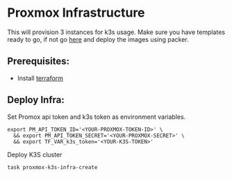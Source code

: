 # Proxmox Infrastructure

This will provision 3 instances for k3s usage. Make sure you have templates ready to go, if not go [here](../../../packer/proxmox) and deploy the images using packer.

## Prerequisites:
- Install [terraform](https://developer.hashicorp.com/terraform/install?ajs_aid=9107845d-e793-48fe-bf86-2f230db535f1&product_intent=terraform)

## Deploy Infra:
Set Promox api token and k3s token as environment variables.
```shell
export PM_API_TOKEN_ID='<YOUR-PROXMOX-TOKEN-ID>' \
  && export PM_API_TOKEN_SECRET='<YOUR-PROXMOX-SECRET>' \
  && export TF_VAR_k3s_token='<YOUR-K3S-TOKEN>'
```

Deploy K3S cluster
```shell
task proxmox-k3s-infra-create
```